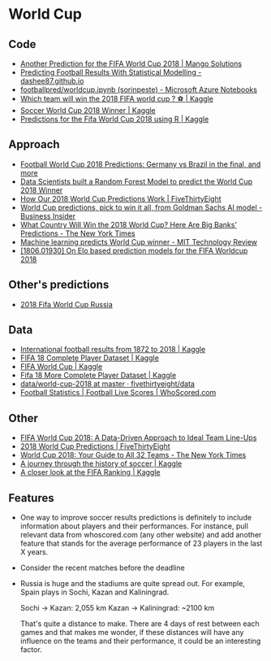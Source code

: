 # World Cup

## Code

* [Another Prediction for the FIFA World Cup 2018 \| Mango Solutions](https://www.mango-solutions.com/blog/another-prediction-of-fifa-world-cup-2018)
* [Predicting Football Results With Statistical Modelling - dashee87.github.io](https://dashee87.github.io/football/python/predicting-football-results-with-statistical-modelling/)
* [footballpred/worldcup.ipynb \(sorinpeste\) - Microsoft Azure Notebooks](https://notebooks.azure.com/sorinpeste/libraries/footballpred/html/worldcup.ipynb)
* [Which team will win the 2018 FIFA world cup ? ⚽ \| Kaggle](https://www.kaggle.com/nathanlauga/which-team-will-win-the-2018-fifa-world-cup/notebook)
* [Soccer World Cup 2018 Winner \| Kaggle](https://www.kaggle.com/agostontorok/soccer-world-cup-2018-winner)
* [Predictions for the Fifa World Cup 2018 using R \| Kaggle](https://www.kaggle.com/lekroll/predictions-for-the-fifa-world-cup-2018-using-r)

## Approach

* [Football World Cup 2018 Predictions: Germany vs Brazil in the final, and more](https://www.kdnuggets.com/2018/06/football-world-cup-predictions.html)
* [Data Scientists built a Random Forest Model to predict the World Cup 2018 Winner](https://www.analyticsvidhya.com/blog/2018/06/data-scientists-used-a-random-forest-model-to-predict-the-world-cup-2018-winner/)
* [How Our 2018 World Cup Predictions Work \| FiveThirtyEight](https://fivethirtyeight.com/features/how-our-2018-world-cup-predictions-work/)
* [World Cup predictions, pick to win it all, from Goldman Sachs AI model - Business Insider](http://www.businessinsider.com/world-cup-predictions-pick-to-win-it-all-goldman-sachs-ai-model-2018-6)
* [What Country Will Win the 2018 World Cup? Here Are Big Banks’ Predictions - The New York Times](https://www.nytimes.com/2018/06/12/business/dealbook/world-cup-goldman-banks.html)
* [Machine learning predicts World Cup winner - MIT Technology Review](https://www.technologyreview.com/s/611397/machine-learning-predicts-world-cup-winner/)
* [\[1806.01930\] On Elo based prediction models for the FIFA Worldcup 2018](https://arxiv.org/abs/1806.01930)

## Other's predictions

* [2018 Fifa World Cup Russia](http://andrewyuan.github.io/FWC2018_prediction.html)

## Data

* [International football results from 1872 to 2018 \| Kaggle](https://www.kaggle.com/martj42/international-football-results-from-1872-to-2017)
* [FIFA 18 Complete Player Dataset \| Kaggle](https://www.kaggle.com/thec03u5/fifa-18-demo-player-dataset)
* [FIFA World Cup \| Kaggle](https://www.kaggle.com/abecklas/fifa-world-cup)
* [Fifa 18 More Complete Player Dataset \| Kaggle](https://www.kaggle.com/kevinmh/fifa-18-more-complete-player-dataset)
* [data/world-cup-2018 at master · fivethirtyeight/data](https://github.com/fivethirtyeight/data/tree/master/world-cup-2018)
* [Football Statistics \| Football Live Scores \| WhoScored.com](https://www.whoscored.com/)

## Other

* [FIFA World Cup 2018: A Data-Driven Approach to Ideal Team Line-Ups](https://towardsdatascience.com/fifa-world-cup-2018-a-data-driven-approach-to-ideal-team-line-ups-93505cfe36f8)
* [2018 World Cup Predictions \| FiveThirtyEight](https://projects.fivethirtyeight.com/2018-world-cup-predictions/)
* [World Cup 2018: Your Guide to All 32 Teams - The New York Times](https://mobile.nytimes.com/2018/06/11/sports/world-cup-groups.html?action=click&module=RelatedCoverage&pgtype=Article&region=Footer)
* [A journey through the history of soccer \| Kaggle](https://www.kaggle.com/phjulien/a-journey-through-the-history-of-soccer)
* [A closer look at the FIFA Ranking \| Kaggle](https://www.kaggle.com/jonathanbouchet/a-closer-look-at-the-fifa-ranking)

## Features

* One way to improve soccer results predictions is definitely to include information about players and their performances. For instance, pull relevant data from whoscored.com \(any other website\) and add another feature that stands for the average performance of 23 players in the last X years.
* Consider the recent matches before the deadline
* Russia is huge and the stadiums are quite spread out. For example, Spain plays in Sochi, Kazan and Kaliningrad.

  Sochi -&gt; Kazan: 2,055 km Kazan -&gt; Kaliningrad: ~2100 km

  That's quite a distance to make. There are 4 days of rest between each games and that makes me wonder, if these distances will have any influence on the teams and their performance, it could be an interesting factor.

